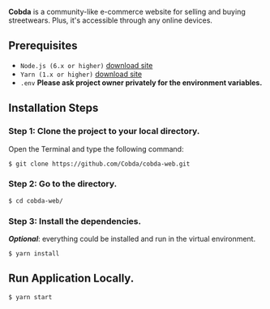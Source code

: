 **Cobda** is a community-like e-commerce website for selling and buying streetwears. Plus, it's accessible through any online devices.

## Prerequisites

- `Node.js (6.x or higher)` [download site](https://nodejs.org/en/download/package-manager/)
- `Yarn (1.x or higher)` [download site](https://yarnpkg.com/getting-started/install)
- `.env` **Please ask project owner privately for the environment variables.**

## Installation Steps

### Step 1: Clone the project to your local directory.

Open the Terminal and type the following command:

    $ git clone https://github.com/Cobda/cobda-web.git

### Step 2: Go to the directory.

    $ cd cobda-web/

### Step 3: Install the dependencies.

***Optional***: everything could be installed and run in the virtual environment.

    $ yarn install

## Run Application Locally.

    $ yarn start




